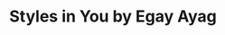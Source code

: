 ---
title: "Styles in You by Egay Ayag"
url: /davao-city/styles-in-you-by-egay-ayag/
shop: clothes
---